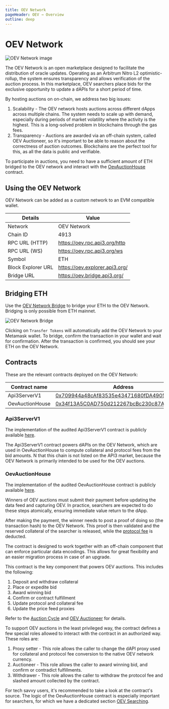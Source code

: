 ```yaml
---
title: OEV Network
pageHeader: OEV → Overview
outline: deep
---
```


<PageHeader/>

# OEV Network

![OEV Network image](/oev/overview/assets/oev-network.png)

The OEV Network is an open marketplace designed to facilitate the distribution
of oracle updates. Operating as an Arbitrum Nitro L2 optimistic-rollup, the
system ensures transparency and allows verification of the auction process. In
this marketplace, OEV searchers place bids for the exclusive opportunity to
update a dAPIs for a short period of time.

By hosting auctions on on-chain, we address two big issues:

1. Scalability - The OEV network hosts auctions across different dApps across
   multiple chains. The system needs to scale up with demand, especially during
   periods of market volatility where the activity is the highest. This is a
   long-solved problem in blockchains through the gas fees.
2. Transparency - Auctions are awarded via an off-chain system, called OEV
   Auctioneer, so it's important to be able to reason about the correctness of
   auction outcomes. Blockchains are the perfect tool for this, as all the data
   is public and verifiable.

To participate in auctions, you need to have a sufficient amount of ETH bridged
to the OEV network and interact with the [OevAuctionHouse](#oevauctionhouse)
contract.

## Using the OEV Network

OEV Network can be added as a custom network to an EVM compatible wallet.

| Details            | Value                          |
| ------------------ | ------------------------------ |
| Network            | OEV Network                    |
| Chain ID           | 4913                           |
| RPC URL (HTTP)     | https://oev.rpc.api3.org/http  |
| RPC URL (WS)       | https://oev.rpc.api3.org/ws    |
| Symbol             | ETH                            |
| Block Explorer URL | https://oev.explorer.api3.org/ |
| Bridge URL         | https://oev.bridge.api3.org/   |

## Bridging ETH

Use the [OEV Network Bridge](https://oev.bridge.api3.org/) to bridge your ETH to
the OEV Network. Bridging is only possible from ETH mainnet.

![OEV Network Bridge](/oev/overview/assets/oev-bridge.png)

Clicking on `Transfer Tokens` will automatically add the OEV Network to your
Metamask wallet. To bridge, confirm the transaction in your wallet and wait for
confirmation. After the transaction is confirmed, you should see your ETH on the
OEV Network.

## Contracts

These are the relevant contracts deployed on the OEV Network:

| Contract name   | Address                                                                                                                        |
| --------------- | ------------------------------------------------------------------------------------------------------------------------------ |
| Api3ServerV1    | [0x709944a48cAf83535e43471680fDA4905FB3920a](https://oev.explorer.api3.org/address/0x709944a48cAf83535e43471680fDA4905FB3920a) |
| OevAuctionHouse | [0x34f13A5C0AD750d212267bcBc230c87AEFD35CC5](https://oev.explorer.api3.org/address/0x34f13A5C0AD750d212267bcBc230c87AEFD35CC5) |

### Api3ServerV1

The implementation of the audited Api3ServerV1 contract is publicly available
[here](https://github.com/api3dao/contracts/blob/main/contracts/api3-server-v1/Api3ServerV1.sol).

The Api3ServerV1 contract powers dAPIs on the OEV Network, which are used in
OevAuctionHouse to compute collateral and protocol fees from the bid amounts. N
that this chain is not listed on the API3 market, because the OEV Network is
primarily intended to be used for the OEV auctions.

### OevAuctionHouse

The implementation of the audited OevAuctionHouse contract is publicly available
[here](https://github.com/api3dao/contracts/blob/main/contracts/api3-server-v1/OevAuctionHouse.sol).

Winners of OEV auctions must submit their payment before updating the data feed
and capturing OEV. In practice, searchers are expected to do these steps
atomically, ensuring immediate value return to the dApp.

After making the payment, the winner needs to post a proof of doing so (the
transaction hash) to the OEV Network. This proof is then validated and the
reserved collateral of the searcher is released, while the
[protocol fee](/oev/searchers/collateral-protocol-fee) is deducted.

The contract is designed to work together with an off-chain component that can
enforce particular data encodings. This allows for great flexibility and an
easier migration process in case of an upgrade.

This contract is the key component that powers OEV auctions. This includes the
following:

1. Deposit and withdraw collateral
2. Place or expedite bid
3. Award winning bid
4. Confirm or contract fulfillment
5. Update protocol and collateral fee
6. Update the price feed proxies

Refer to the [Auction Cycle](/oev/overview/auction-cycle) and
[OEV Auctioneer](/oev/overview/oev-auctioneer) for details.

To support OEV auctions in the least privileged way, the contract defines a few
special roles allowed to interact with the contract in an authorized way. These
roles are:

1. Proxy setter - This role allows the caller to change the dAPI proxy used for
   collateral and protocol fee conversion to the native OEV network currency.
2. Auctioneer - This role allows the caller to award winning bid, and confirm or
   contradict fulfillments.
3. Withdrawer - This role allows the caller to withdraw the protocol fee and
   slashed amount collected by the contract.

For tech savvy users, it's recommended to take a look at the contract's source.
The logic of the OevAuctionHouse contract is especially important for searchers,
for which we have a dedicated section
[OEV Searching](/oev/searchers/#oev-searching-1).
